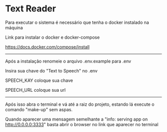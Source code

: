 # Text Reader

Para executar o sistema é necessário que tenha o docker instalado na máquina

Link para instalar o docker e docker-compose

https://docs.docker.com/compose/install

----------------------------------------------------

Após a instalação renomeie o arquivo .env.example para .env

Insira sua chave do "Text to Speech" no .env

SPEECH_KAY coloque sua chave

SPEECH_URL coloque sua url

----------------------------------------------------

Após isso abra o terminal e vá até a raiz do projeto, estando lá 
execute o comando "make-up" sem aspas.

Quando aparecer uma mensagem semelhante a "info: serving app on http://0.0.0.0:3333"
basta abrir o browser no link que aparecer no terminal
